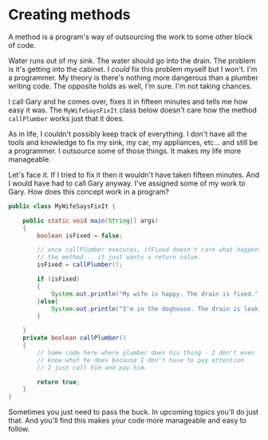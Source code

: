 # Creating methods

A method is a program's way of outsourcing the work to some other block of code.

Water runs out of my sink. The water should go into the drain. The problem is it's getting into the cabinet. I _could_ fix this problem myself but I won't. I'm a programmer. My theory is there's nothing more dangerous than a plumber writing code. The opposite holds as well, I'm sure. I'm not taking chances.

I call Gary and he comes over, fixes it in fifteen minutes and tells me how easy it was. The `MyWifeSaysFixIt` class below doesn't care how the method `callPlumber` works just that it does.

As in life, I couldn't possibly keep track of everything. I don't have all the tools and knowledge to fix my sink, my car, my appliances, etc... and still be a programmer. I outsource some of those things. It makes my life more manageable.

Let's face it. If I tried to fix it then it wouldn't have taken fifteen minutes. And I would have had to call Gary anyway. I've assigned some of my work to Gary. How does this concept work in a program?

```java
public class MyWifeSaysFixIt {

    public static void main(String[] args) 
    {
        boolean isFixed = false;

        // once callPlumber executes, ifFixed doesn't care what happens in
        // the method... it just wants a return value.
        isFixed = callPlumber();

        if (isFixed)
        {
            System.out.println("My wife is happy. The drain is fixed.");
        }else{
            System.out.println("I'm in the doghouse. The drain is leaking.");
        }

    }
    private boolean callPlumber()
    {
        // Some code here where plumber does his thing - I don't even
        // know what he does because I don't have to pay attention
        // I just call him and pay him.

        return true;
    }
}
```

Sometimes you just need to pass the buck. In upcoming topics you'll do just that. And you'll find this makes your code more manageable and easy to follow.

